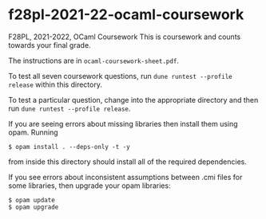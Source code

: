 # f28pl-2021-22-ocaml-coursework

F28PL, 2021-2022, OCaml Coursework
This is coursework and counts towards your final grade.

The instructions are in `ocaml-coursework-sheet.pdf`.

To test all seven coursework questions, run `dune runtest --profile
release` within this directory.

To test a particular question, change into the appropriate directory
and then run `dune runtest --profile release`.

If you are seeing errors about missing libraries then install them
using opam. Running

    $ opam install . --deps-only -t -y

from inside this directory should install all of the required
dependencies.

If you see errors about inconsistent assumptions between .cmi files
for some libraries, then upgrade your opam libraries:

    $ opam update
    $ opam upgrade
